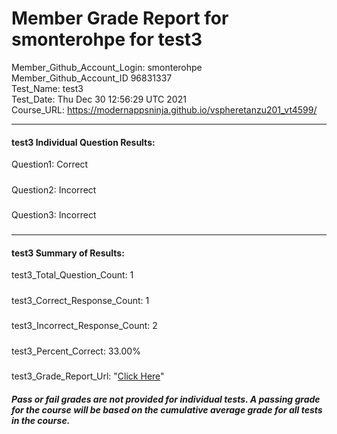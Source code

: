 # Member Grade Report for smonterohpe for test3  
   
Member_Github_Account_Login: smonterohpe  
Member_Github_Account_ID 96831337  
Test_Name: test3  
Test_Date: Thu Dec 30 12:56:29 UTC 2021  
Course_URL: https://modernappsninja.github.io/vspheretanzu201_vt4599/  
   
---  
#### test3 Individual Question Results:  
Question1: Correct  
#####  
Question2: Incorrect  
#####  
Question3: Incorrect  
#####  
---  
#### test3 Summary of Results:  
test3_Total_Question_Count: 1  
#####  
test3_Correct_Response_Count: 1  
#####  
test3_Incorrect_Response_Count: 2  
#####  
test3_Percent_Correct: 33.00%  
#####  
test3_Grade_Report_Url: "[Click Here](https://github.com/modernappsninjas/smonterohpe/blob/main/static/userdata/courses/vspheretanzu201_vt4599/grade_report.pr453.test3.md)"
##### Pass or fail grades are not provided for individual tests. A passing grade for the course will be based on the cumulative average grade for all tests in the course.  
